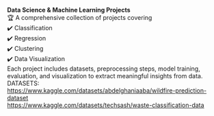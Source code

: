 **Data Science & Machine Learning Projects**  
🏆 A comprehensive collection of projects covering  
✔️ Classification  
✔️ Regression  
✔️ Clustering  
✔️ Data Visualization  
Each project includes datasets, preprocessing steps, model training, evaluation, and visualization to extract meaningful insights from data.
DATASETS:  
https://www.kaggle.com/datasets/abdelghaniaaba/wildfire-prediction-dataset  
https://www.kaggle.com/datasets/techsash/waste-classification-data 

